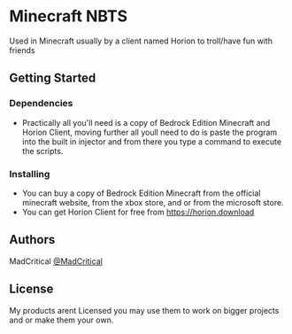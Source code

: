 # Minecraft NBTS

Used in Minecraft usually by a client named Horion to troll/have fun with friends

## Getting Started

### Dependencies

* Practically all you'll need is a copy of Bedrock Edition Minecraft and Horion Client, moving further all youll need to do is paste the program into the built in injector and from there you type a command to execute the scripts.

### Installing

* You can buy a copy of Bedrock Edition Minecraft from the official minecraft website, from the xbox store, and or from the microsoft store.
* You can get Horion Client for free from https://horion.download

## Authors

MadCritical 
[@MadCritical](http://discordapp.com/users/727676706319499280)

## License

My products arent Licensed you may use them to work on bigger projects and or make them your own.
